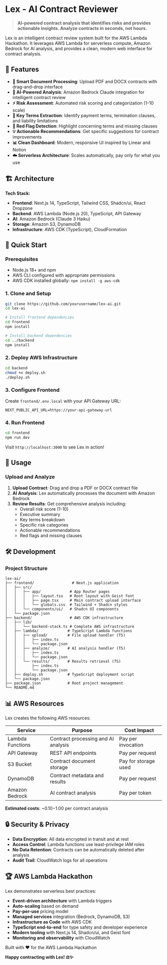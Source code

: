 # Lex - AI Contract Reviewer

> **AI-powered contract analysis that identifies risks and provides actionable insights. Analyze contracts in seconds, not hours.**

Lex is an intelligent contract review system built for the AWS Lambda Hackathon. It leverages AWS Lambda for serverless compute, Amazon Bedrock for AI analysis, and provides a clean, modern web interface for contract analysis.

## 🌟 Features

- **📄 Smart Document Processing**: Upload PDF and DOCX contracts with drag-and-drop interface
- **🤖 AI-Powered Analysis**: Amazon Bedrock Claude integration for intelligent contract review  
- **⚡ Risk Assessment**: Automated risk scoring and categorization (1-10 scale)
- **🎯 Key Terms Extraction**: Identify payment terms, termination clauses, and liability limitations
- **🚨 Red Flag Detection**: Highlight concerning terms and missing clauses
- **💡 Actionable Recommendations**: Get specific suggestions for contract improvements
- **📊 Clean Dashboard**: Modern, responsive UI inspired by Linear and Notion
- **☁️ Serverless Architecture**: Scales automatically, pay only for what you use

## 🏗️ Architecture

**Tech Stack:**
- **Frontend**: Next.js 14, TypeScript, Tailwind CSS, Shadcn/ui, React Dropzone
- **Backend**: AWS Lambda (Node.js 20), TypeScript, API Gateway
- **AI**: Amazon Bedrock (Claude 3 Haiku)
- **Storage**: Amazon S3, DynamoDB
- **Infrastructure**: AWS CDK (TypeScript), CloudFormation

## 🚀 Quick Start

### Prerequisites

- Node.js 18+ and npm
- AWS CLI configured with appropriate permissions
- AWS CDK installed globally: `npm install -g aws-cdk`

### 1. Clone and Setup

```bash
git clone https://github.com/yourusername/lex-ai.git
cd lex-ai

# Install frontend dependencies
cd frontend
npm install

# Install backend dependencies  
cd ../backend
npm install
```

### 2. Deploy AWS Infrastructure

```bash
cd backend
chmod +x deploy.sh
./deploy.sh
```

### 3. Configure Frontend

Create `frontend/.env.local` with your API Gateway URL:

```env
NEXT_PUBLIC_API_URL=https://your-api-gateway-url
```

### 4. Run Frontend

```bash
cd frontend
npm run dev
```

Visit `http://localhost:3000` to see Lex in action!

## 🎯 Usage

### Upload and Analyze

1. **Upload Contract**: Drag and drop a PDF or DOCX contract file
2. **AI Analysis**: Lex automatically processes the document with Amazon Bedrock
3. **Review Results**: Get comprehensive analysis including:
   - Overall risk score (1-10)
   - Executive summary
   - Key terms breakdown
   - Specific risk categories
   - Actionable recommendations
   - Red flags and missing clauses

## 🛠️ Development

### Project Structure

```
lex-ai/
├── frontend/                 # Next.js application
│   ├── src/
│   │   ├── app/             # App Router pages
│   │   │   ├── layout.tsx   # Root layout with Geist font
│   │   │   ├── page.tsx     # Main contract upload interface
│   │   │   └── globals.css  # Tailwind + Shadcn styles
│   │   └── components/ui/   # Shadcn UI components
│   └── package.json
├── backend/                 # AWS CDK infrastructure  
│   ├── lib/
│   │   └── backend-stack.ts # Complete AWS infrastructure
│   ├── lambda/             # TypeScript Lambda functions
│   │   ├── upload/         # File upload handler (TS)
│   │   │   ├── index.ts
│   │   │   └── package.json
│   │   ├── analyze/        # AI analysis handler (TS) 
│   │   │   ├── index.ts
│   │   │   └── package.json
│   │   └── results/        # Results retrieval (TS)
│   │       ├── index.ts
│   │       └── package.json
│   ├── deploy.sh           # TypeScript deployment script
│   └── package.json
├── package.json            # Root project management
└── README.md
```

## 📊 AWS Resources

Lex creates the following AWS resources:

| Service | Purpose | Cost Impact |
|---------|---------|-------------|
| Lambda Functions | Contract processing and AI analysis | Pay per invocation |
| API Gateway | REST API endpoints | Pay per request |
| S3 Bucket | Contract document storage | Pay for storage used |
| DynamoDB | Contract metadata and results | Pay per request |
| Amazon Bedrock | AI contract analysis | Pay per token |

**Estimated costs**: ~$0.10-$1.00 per contract analysis

## 🔒 Security & Privacy

- **Data Encryption**: All data encrypted in transit and at rest
- **Access Control**: Lambda functions use least-privilege IAM roles
- **No Data Retention**: Contracts can be automatically deleted after analysis
- **Audit Trail**: CloudWatch logs for all operations

## 🏆 AWS Lambda Hackathon

Lex demonstrates serverless best practices:

- **Event-driven architecture** with Lambda triggers
- **Auto-scaling** based on demand  
- **Pay-per-use** pricing model
- **Managed services** integration (Bedrock, DynamoDB, S3)
- **Infrastructure as Code** with AWS CDK
- **TypeScript end-to-end** for type safety and developer experience
- **Modern tooling** with Next.js 14, Shadcn/ui, and Geist font
- **Monitoring and observability** with CloudWatch

Built with ❤️ for the AWS Lambda Hackathon

**Happy contracting with Lex! ⚖️✨** 